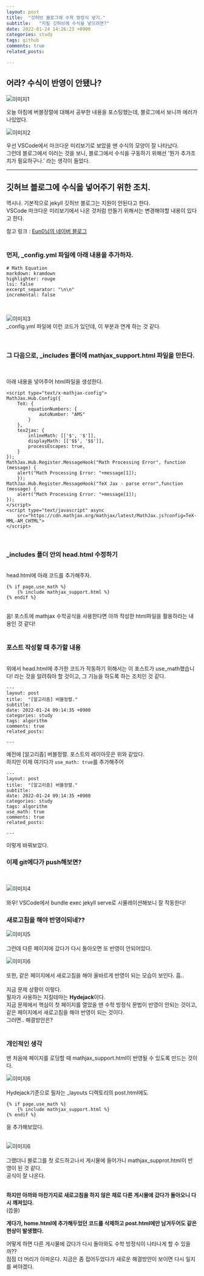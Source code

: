 ```yaml
---
layout: post
title:  "깃허브 블로그에 수학 방정식 넣기."
subtitle:   "지킬 깃허브에 수식을 넣으려면?"
date: 2022-01-24 14:26:23 +0900
categories: study
tags: github
comments: true
related_posts:

---
```


   
## 어라? 수식이 반영이 안됐나?<br/>
![이미지1](https://github.com/wookikim95/wookikim95.github.io/blob/main/assets/img/study/github/2022-01-24_2.jpg?raw=true)
<br/>

오늘 아침에 버블정렬에 대해서 공부한 내용을 포스팅했는데, 블로그에서 보니까 에러가 나있었다.<br/>

![이미지2](https://github.com/wookikim95/wookikim95.github.io/blob/main/assets/img/study/github/2022-01-24_1.jpg?raw=true)
<br/>

우선 VSCode에서 마크다운 미리보기로 보았을 땐 수식의 모양이 잘 나타났다.<br/>
 그런데 블로그에서 이러는 것을 보니, 블로그에서 수식을 구동하기 위해선 '뭔가 추가조치가 필요하구나.' 라는 생각이 들었다.<br/>

 ---

 ## 깃허브 블로그에 수식을 넣어주기 위한 조치.<br/>

 역시나. 기본적으로 jekyll 깃허브 블로그는 지원이 안된다고 한다.<br/>
 VSCode 마크다운 미리보기에서 나온 것처럼 만들기 위해서는 변경해야할 내용이 있다고 한다.<br/>

 참고 링크 : [Eun0님의 네이버 블로그](https://blog.naver.com/PostView.nhn?blogId=prt1004dms&logNo=221525385428&parentCategoryNo=&categoryNo=&viewDate=&isShowPopularPosts=false&from=postView)<br/>
<br/>
### 먼저, _config.yml 파일에 아래 내용을 추가하자.<br/>


```
# Math Equation
markdown: kramdown
highlighter: rouge
lsi: false
excerpt_separator: "\n\n"
incremental: false
```
<br/>

![이미지3](https://github.com/wookikim95/wookikim95.github.io/blob/main/assets/img/study/github/2022-01-24_3.jpg?raw=true)<br/>
_config.yml 파일에 이런 코드가 있던데, 이 부분과 연계 하는 것 같다.<br/>

<br/>

### 그 다음으로, _includes 폴더에 mathjax_support.html 파일을 만든다.<br/>
<br/>

아래 내용을 넣어주어 html파일을 생성한다.
```
<script type="text/x-mathjax-config">
MathJax.Hub.Config({
    TeX: {
        equationNumbers: {
            autoNumber: "AMS"
        }
    },
    tex2jax: {
        inlineMath: [['$', '$']],
        displayMath: [['$$', '$$']],
        processEscapes: true,
    }
});
MathJax.Hub.Register.MessageHook("Math Processing Error", function (message) {
    alert("Math Processing Error: "+message[1]);
    });
MathJax.Hub.Register.MessageHook("TeX Jax - parse error",function (message) {
    alert("Math Processing Error: "+message[1]);
});
</script>
<script type="text/javascript" async
    src="https://cdn.mathjax.org/mathjax/latest/MathJax.js?config=TeX-MML-AM_CHTML">
</script>
```
<br/>

### _includes 폴더 안의 head.html 수정하기<br/>
<br/>
head.html에 아래 코드를 추가해주자.<br/>

```
{% if page.use_math %}
    {% include mathjax_support.html %}
{% endif %}
```

<br/>
음! 포스트에 mathjax 수학공식을 사용한다면 아까 작성한 html파일을 활용하라는 내용인 것 같다!<br/>
<br/>

### 포스트 작성할 때 추가할 내용<br/>
<br/>
위에서 head.html에 추가한 코드가 작동하기 위해서는 이 포스트가 use_math했습니다! 라는 것을 알려줘야 할 것이고, 
그 기능을 하도록 하는 조치인 것 같다.<br/>

```
---
layout: post
title:  "[알고리즘] 버블정렬."
subtitle:   
date: 2022-01-24 09:14:35 +0900
categories: study
tags: algorithm
comments: true
related_posts:

---
```
예전에 [알고리즘] 버블정렬. 포스트의 레이아웃은 위와 같았다.<br/>
하지만 이제 여기다가 `use_math: true`를 추가해주어<br/>

```
---
layout: post
title:  "[알고리즘] 버블정렬."
subtitle:   
date: 2022-01-24 09:14:35 +0900
categories: study
tags: algorithm
use_math: true
comments: true
related_posts:

---
```
이렇게 바꿔보았다.

### 이제 git에다가 push해보면?<br/>
<br/>

![이미지4](https://github.com/wookikim95/wookikim95.github.io/blob/main/assets/img/study/github/2022-01-24_6.jpg?raw=true)<br/>
<br/>
와우! VSCode에서 bundle exec jekyll serve로 시뮬레이션해보니 잘 작동한다!<br/>



### 새로고침을 해야 반영이되네??<br/>

![이미지5](https://github.com/wookikim95/wookikim95.github.io/blob/main/assets/img/study/github/2022-01-24_5.jpg?raw=true)<br/>
<br/>
그런데 다른 페이지에 갔다가 다시 돌아오면 또 반영이 안되어있다.<br/>

![이미지6](https://github.com/wookikim95/wookikim95.github.io/blob/main/assets/img/study/github/2022-01-24_6.jpg?raw=true)<br/>
<br/>
또한, 같은 페이지에서 새로고침을 해야 올바르게 반영이 되는 모습이 보인다. 흠..<br/>
<br/>
지금 문제 상황이 이렇다.<br/>
필자가 사용하는 지킬테마는 **Hydejack**이다.<br/>
지금 문제에서 핵심이 첫 페이지를 열었을 땐 수학 방정식 문법이 반영이 안되는 것이고,<br/>
같은 페이지에서 새로고침을 해야 반영이 되는 것이다.<br/>
그러면.. 해결방안은?<br/>
<br/>

### 개인적인 생각<br/>

맨 처음에 페이지를 로딩할 때 mathjax_support.html이 반영될 수 있도록 만드는 것이다.<br/>

![이미지6](https://github.com/wookikim95/wookikim95.github.io/blob/main/assets/img/study/github/2022-01-24_7.jpg?raw=true)<br/>
<br/>
Hydejack기준으로 필자는 _layouts 디렉토리의 post.html에도<br/>
```
{% if page.use_math %}
    {% include mathjax_support.html %}
{% endif %}
```
을 추가해보았다.<br/>
<br/>

![이미지6](https://github.com/wookikim95/wookikim95.github.io/blob/main/assets/img/study/github/2022-01-24_8.jpg?raw=true)<br/>
<br/>
그랬더니 블로그를 첫 로드하고나서 게시물에 들어가니 mathjax_supprot.html이 반영이 된 것 같다.<br/>
공식이 잘 나온다.<br/>
<br/>

**하지만 아까와 마찬가지로 새로고침을 하지 않은 채로 다른 게시물에 갔다가 돌아오니 다시 깨져있다.**<br/>
(씁쓸)<br/>

**게다가, home.html에 추가해두었던 코드를 삭제하고 post.html에만 남겨두어도 같은 현상이 발생했다.**<br/>

어떻게 하면 다른 게시물에 갔다가 다시 돌아와도 수학 방정식이 나타나게 할 수 있을까??<br/>
점점 더 머리가 아파온다. 지금은 좀 접어두었다가 새로운 해결방안이 보이면 다시 일지를 써야겠다.<br/>




